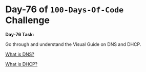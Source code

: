 # Day-76 of `100-Days-Of-Code` Challenge

**Day-76 Task:**

Go through and understand the Visual Guide on DNS and DHCP.

[What is DNS?](https://roadmap.sh/guides/dns-in-one-picture)

[What is DHCP?](https://roadmap.sh/guides/dhcp-in-one-picture)